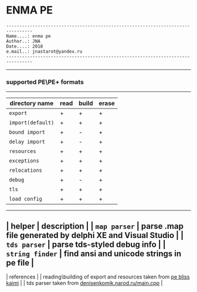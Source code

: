 # ENMA PE #

```
--------------------------------------------------------------------------------
Name....: enma pe
Author..: JNA
Date....: 2018
e.mail..: jnastarot@yandex.ru
--------------------------------------------------------------------------------
```
---
### supported PE\PE+ formats
---
| directory name | read | build | erase |
| -------------- | ------- | ------- | ------- |
| `export` | + | + | + |
| `import(default)` | + | + | + |
| `bound import` | + | - | + |
| `delay import` | + | - | + |
| `resources` | + | + | + |
| `exceptions` | + | + | + |
| `relocations` | + | + | + |
| `debug` | + | - | + |
| `tls` | + | + | + |
| `load config` | + | + | + |
---
| helper | description |
| `map parser` | parse .map file generated by delphi XE and Visual Studio |
| `tds parser` | parse tds-styled debug info |
| `string finder` | find ansi and unicode strings in pe file |
---
| references |
| reading\building of export and resources taken from [pe bliss kaimi](http://kaimi.io/) |
| tds parser taken from [denisenkomik.narod.ru/main.cpp](http://denisenkomik.narod.ru/main.cpp) |

